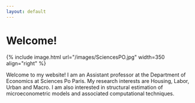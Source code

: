 ```yaml
---
layout: default
---
```


# Welcome!
	
{% include image.html url="/images/SciencesPO.jpg" width=350 align="right" %}
<br>



Welcome to my website! I am an Assistant professor at the Department of Economics at Sciences Po Paris. My research interests are Housing, Labor, Urban and Macro. I am also interested in structural estimation of microeconometric models and associated computational techniques.  





